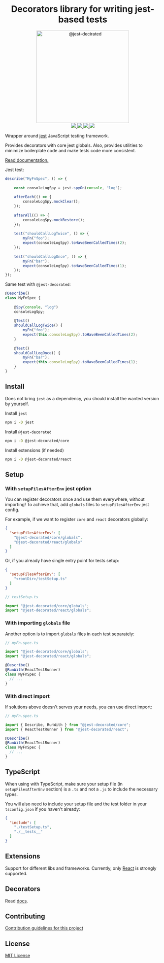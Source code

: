 <h1 align="center">Decorators library for writing jest-based tests</h1>

<p align="center">
<img src="https://raw.githubusercontent.com/vitalishapovalov/jest-decorated/master/docs/logo.png" alt="@jest-decirated" width="300" />

<br />

<a href="https://lerna.js.org/">
<img src="https://img.shields.io/badge/maintained%20with-lerna-cc00ff.svg">
</a>
<a href="https://badge.fury.io/js/%40jest-decorated%2Fcore">
<img src="https://badge.fury.io/js/%40jest-decorated%2Fcore.svg">
</a>
<a href="https://github.com/vitalishapovalov/jest-decorated/blob/master/LICENSE">
<img src="https://img.shields.io/github/license/vitalishapovalov/jest-decorated.svg">
</a>
<a href="https://travis-ci.org/vitalishapovalov/jest-decorated">
<img src="https://travis-ci.org/vitalishapovalov/jest-decorated.svg?branch=master">
</a>
</p>

Wrapper around [jest](https://jestjs.io/) JavaScript testing framework.

Provides decorators with core jest globals. Also, provides utilities to minimize boilerplate code and make tests code more consistent.

[Read documentation.](https://vitalishapovalov.github.io/jest-decorated)

Jest test:

```typescript
describe("MyFnSpec", () => {
    
    const consoleLogSpy = jest.spyOn(console, "log");
    
    afterEach(() => {
        consoleLogSpy.mockClear();
    });
    
    afterAll(() => {
        consoleLogSpy.mockRestore();
    });
    
    test("shouldCallLogTwice", () => {
        myFn("foo");
        expect(consoleLogSpy).toHaveBeenCalledTimes(2);
    });
    
    test("shouldCallLogOnce", () => {
        myFn("bar");
        expect(consoleLogSpy).toHaveBeenCalledTimes(1);
    });
});
```

Same test with `@jest-decorated`:

```typescript
@Describe()
class MyFnSpec {
    
    @Spy(console, "log")
    consoleLogSpy;
    
    @Test()
    shouldCallLogTwice() {
        myFn("foo");
        expect(this.consoleLogSpy).toHaveBeenCalledTimes(2);
    }
    
    @Test()
    shouldCallLogOnce() {
        myFn("bar");
        expect(this.consoleLogSpy).toHaveBeenCalledTimes(1);
    }
}
```

## Install

Does not bring `jest` as a dependency, you should install the wanted version by yourself.

Install `jest`

```bash
npm i -D jest
```

Install `@jest-decorated`

```bash
npm i -D @jest-decorated/core
```

Install extensions (if needed)

```bash
npm i -D @jest-decorated/react
```

## Setup

### With `setupFilesAfterEnv` jest option

You can register decorators once and use them everywhere, without importing! To achieve that, add `globals` files to `setupFilesAfterEnv` jest config.

For example, if we want to register `core` and `react` decorators globally:

```json
{
  "setupFilesAfterEnv": [
    "@jest-decorated/core/globals",
    "@jest-decorated/react/globals"
  ]
}
```

Or, if you already have single entry point for tests setup:

```json
{
  "setupFilesAfterEnv": [
    "<rootDir>/testSetup.ts"
  ]
}
```
```typescript
// testSetup.ts

import "@jest-decorated/core/globals";
import "@jest-decorated/react/globals";
```

### With importing `globals` file

Another option is to import `globals` files in each test separately:

```typescript
// myFn.spec.ts

import "@jest-decorated/core/globals";
import "@jest-decorated/react/globals";

@Describe()
@RunWith(ReactTestRunner)
class MyFnSpec {
  // ...
}
```

### With direct import

If solutions above doesn't serves your needs, you can use direct import:

```typescript
// myFn.spec.ts

import { Describe, RunWith } from "@jest-decorated/core";
import { ReactTestRunner } from "@jest-decorated/react";

@Describe()
@RunWith(ReactTestRunner)
class MyFnSpec {
  // ...
}
```

## TypeScript

When using with TypeScript, make sure your setup file (in `setupFilesAfterEnv` section) is a `.ts` and not a `.js` to include the necessary types.

You will also need to include your setup file and the test folder in your `tsconfig.json` if you haven't already:

```json
{
  "include": [
    "./testSetup.ts",
    "./__tests__"
  ]
}
```

## Extensions

Support for different libs and frameworks. Currently, only [React](https://vitalishapovalov.github.io/jest-decorated/react) is strongly supported.

## Decorators

Read [docs](https://vitalishapovalov.github.io/jest-decorated/#/react/index).

## Contributing

[Contribution guidelines for this project](docs/contributing.md)

## License

[MIT License](LICENSE)

